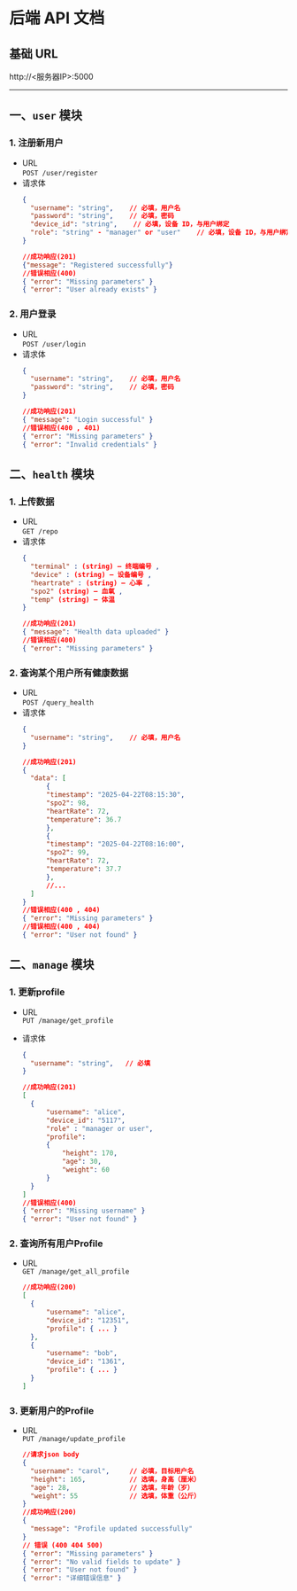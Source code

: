 # 后端 API 文档
## 基础 URL  

http://<服务器IP>:5000

---

## 一、`user` 模块

### 1. 注册新用户  
- URL  
  `POST /user/register`  
- 请求体  
  ```json
  {
    "username": "string",    // 必填，用户名
    "password": "string",    // 必填，密码
    "device_id": "string",    // 必填，设备 ID，与用户绑定
    "role": "string" - "manager" or "user"    // 必填，设备 ID，与用户绑定
  }

  //成功响应(201)
  {"message": "Registered successfully"}
  //错误相应(400)
  { "error": "Missing parameters" }
  { "error": "User already exists" }
  ```

### 2. 用户登录

- URL  
  `POST /user/login`  
- 请求体  
  ```json
  {
    "username": "string",    // 必填，用户名
    "password": "string",    // 必填，密码
  }

  //成功响应(201)
  { "message": "Login successful" }
  //错误相应(400 , 401)
  { "error": "Missing parameters" }
  { "error": "Invalid credentials" }
  ```


## 二、`health` 模块

### 1. 上传数据 
- URL  
  `GET /repo`  
- 请求体  
  ```json
  {
    "terminal" : (string) — 终端编号 ,
    "device" : (string) — 设备编号 ,
    "heartrate" : (string) — 心率 ,
    "spo2" (string) — 血氧 ,
    "temp" (string) — 体温
  }

  //成功响应(201)
  { "message": "Health data uploaded" }
  //错误相应(400)
  { "error": "Missing parameters" }
  ```

### 2. 查询某个用户所有健康数据 

- URL  
  `POST /query_health`  
- 请求体  
  ```json
  {
    "username": "string",    // 必填，用户名
  }

  //成功响应(201)
  {
    "data": [
        {
        "timestamp": "2025-04-22T08:15:30",
        "spo2": 98,
        "heartRate": 72,
        "temperature": 36.7
        },
        {
        "timestamp": "2025-04-22T08:16:00",
        "spo2": 99,
        "heartRate": 72,
        "temperature": 37.7
        },
        //...
    ]
  }
  //错误相应(400 , 404)
  { "error": "Missing parameters" }
  //错误相应(400 , 404)
  { "error": "User not found" }
  ```


## 二、`manage` 模块

### 1. 更新profile 
- URL  
  `PUT /manage/get_profile`  
  
- 请求体  
  ```json
  {
    "username": "string",   // 必填
  }

  //成功响应(201)
  [
    {
        "username": "alice",
        "device_id": "5117",
        "role" : "manager or user",
        "profile": 
        {
            "height": 170,
            "age": 30,
            "weight": 60
        }
    }
  ]
  //错误相应(400)
  { "error": "Missing username" }
  { "error": "User not found" }
  ```

### 2. 查询所有用户Profile 

- URL  
  `GET /manage/get_all_profile`  

  ```json
  //成功响应(200)
  [
    {
        "username": "alice",
        "device_id": "12351",
        "profile": { ... }
    },
    {
        "username": "bob",
        "device_id": "1361",
        "profile": { ... }
    }
  ]
  ```

### 3. 更新用户的Profile
- URL  
  `PUT /manage/update_profile`  

  ```json
  //请求json body
  {
    "username": "carol",     // 必填，目标用户名
    "height": 165,           // 选填，身高（厘米）
    "age": 28,               // 选填，年龄（岁）
    "weight": 55             // 选填，体重（公斤）
  }
  //成功响应(200)
  {
    "message": "Profile updated successfully"
  }
  // 错误 (400 404 500)
  { "error": "Missing parameters" }
  { "error": "No valid fields to update" }
  { "error": "User not found" }
  { "error": "详细错误信息" }

  ```
